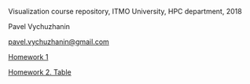 Visualization course repository, ITMO University, HPC department, 2018

Pavel Vychuzhanin

pavel.vychuzhanin@gmail.com


[Homework 1](http://j3fall.github.io/hw1/)

[Homework 2. Table](http://j3fall.github.io/hw2/index)

